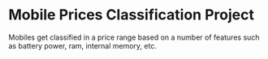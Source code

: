 # Mobile Prices Classification Project

Mobiles get classified in a price range based on a number of features such as
battery power, ram, internal memory, etc.